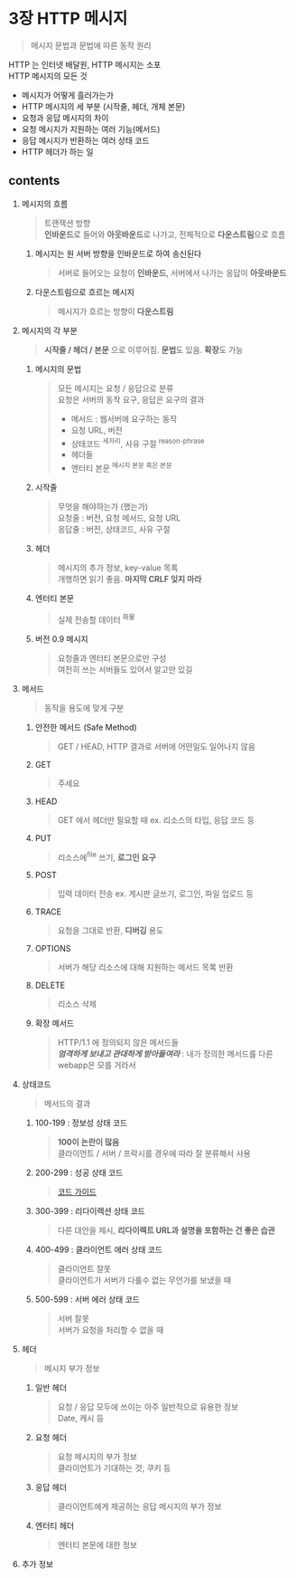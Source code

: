 <h1>3장 HTTP 메시지</h1>

> 메시지 문법과 문법에 따른 동작 원리

HTTP 는 인터넷 배달원, HTTP 메시지는 소포  
HTTP 메시지의 모든 것

- 메시지가 어떻게 흘러가는가
- HTTP 메시지의 세 부분 (시작줄, 헤더, 개체 본문)
- 요청과 응답 메시지의 차이
- 요청 메시지가 지원하는 여러 기능(메서드)
- 응답 메시지가 반환하는 여러 상태 코드
- HTTP 헤더가 하는 일

<h2>contents</h2>

1. 메시지의 흐름
   > 트랜잭션 방향  
   > **인바운드**로 들어와 **아웃바운드**로 나가고, 전체적으로 **다운스트림**으로 흐름

    1. 메시지는 원 서버 방향을 인바운드로 하여 송신된다
       > 서버로 들어오는 요청이 **인바운드**, 서버에서 나가는 응답이 **아웃바운드**

    2. 다운스트림으로 흐르는 메시지
       > 메시지가 흐르는 방향이 **다운스트림**

2. 메시지의 각 부분
   > **시작줄 / 헤더 / 본문** 으로 이루어짐. **문법**도 있음. **확장**도 가능

    1. 메시지의 문법
       > 모든 메시지는 요청 / 응답으로 분류     
       요청은 서버의 동작 요구, 응답은 요구의 결과
       > - 메서드 : 웹서버에 요구하는 동작
       > - 요청 URL, 버전
       > - 상태코드 <sup>세자리</sup>, 사유 구절 <sup>reason-phrase</sup>
       > - 헤더들
       > - 엔터티 본문 <sup>메시지 본문 혹은 본문</sup>

    2. 시작줄
       > 무엇을 해야하는가 (했는가)   
       요청줄 : 버전, 요청 메서드, 요청 URL   
       응답줄 : 버전, 상태코드, 사유 구절

    3. 헤더
       > 메시지의 추가 정보, key-value 목록  
       개행하면 읽기 좋음. **마지막 CRLF 잊지 마라**

    4. 엔터티 본문
       > 실제 전송할 데이터 <sup>화물</sup>

    5. 버전 0.9 메시지
       > 요청줄과 엔터티 본문으로만 구성  
       여전히 쓰는 서버들도 있어서 알고만 있길

3. 메서드
   > 동작을 용도에 맞게 구분

    1. 안전한 메서드 (Safe Method)
       > GET / HEAD, HTTP 결과로 서버에 어떤일도 일어나지 않음

    2. GET
       > 주세요

    3. HEAD
       > GET 에서 헤더만 필요할 때
       ex. 리소스의 타입, 응답 코드 등

    4. PUT
       > 리소스에<sup>file</sup> 쓰기, **로그인 요구**

    5. POST
       > 입력 데이터 전송
       ex. 게시판 글쓰기, 로그인, 파일 업로드 등

    6. TRACE
       > 요청을 그대로 반환, **디버깅** 용도

    7. OPTIONS
       > 서버가 해당 리소스에 대해 지원하는 메서드 목록 반환

    8. DELETE
       > 리소스 삭제

    9. 확장 메서드
       > HTTP/1.1 에 정의되지 않은 메서드들  
       _**엄격하게 보내고 관대하게 받아들여라**_ : 내가 정의한 메서드를 다른 webapp은 모를 거라서

4. 상태코드
   > 메서드의 결과

    1. 100-199 : 정보성 상태 코드
       > **100이 논란이 많음**  
       클라이언트 / 서버 / 프락시를 경우에 따라 잘 분류해서 사용

    2. 200-299 : 성공 상태 코드
       > [코드 가이드](https://developer.mozilla.org/en-US/docs/Web/HTTP/Status/200)

    3. 300-399 : 리다이렉션 상태 코드
       > 다른 대안을 제시, **리다이렉트 URL과 설명을 포함하는 건 좋은 습관**

    4. 400-499 : 클라이언트 에러 상태 코드
       > 클라이언트 잘못  
       클라이언트가 서버가 다룰수 없는 무언가를 보냈을 때

    5. 500-599 : 서버 에러 상태 코드
       > 서버 잘못  
       서버가 요청을 처리할 수 없을 때

5. 헤더
   > 메시지 부가 정보

    1. 일반 헤더
       > 요청 / 응답 모두에 쓰이는 아주 일반적으로 유용한 정보   
       Date, 캐시 등

    2. 요청 헤더
       > 요청 메시지의 부가 정보   
       클라이언트가 기대하는 것, 쿠키 등

    3. 응답 헤더
       > 클라이언트에게 제공하는 응답 메시지의 부가 정보

    4. 엔터티 헤더
       > 엔터티 본문에 대한 정보

6. 추가 정보
